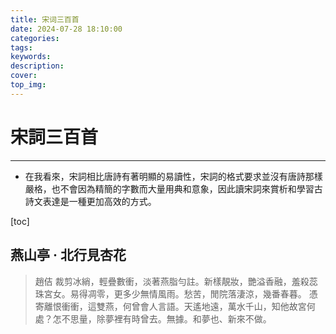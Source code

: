```yaml
---
title: 宋词三百首
date: 2024-07-28 18:10:00
categories:
tags:
keywords:
description:
cover:
top_img:
---
```


# 宋詞三百首
---
- 在我看來，宋詞相比唐詩有著明顯的易讀性，宋詞的格式要求並沒有唐詩那樣嚴格，也不會因為精簡的字數而大量用典和意象，因此讀宋詞來賞析和學習古詩文表達是一種更加高效的方式。


[toc]


## 燕山亭 · 北行見杏花
> 趙佶
裁剪冰綃，輕疊數衝，淡著燕脂勻註。新樣靚妝，艷溢香融，羞殺蕊珠宮女。易得凋零，更多少無情風雨。愁苦，閒院落淒涼，幾番春暮。
憑寄離恨衝衝，這雙燕，何曾會人言語。天遙地遠，萬水千山，知他故宮何處？怎不思量，除夢裡有時曾去。無據。和夢也、新來不做。